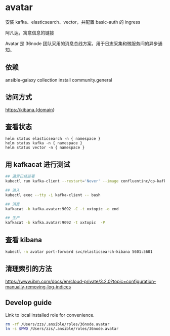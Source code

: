 # avatar

安装 kafka、elasticsearch、vector，并配置 basic-auth 的 ingress

阿凡达，寓意信息的链接

Avatar 是 36node 团队采用的消息总线方案，用于日志采集和微服务间的异步通知。

## 依赖

ansible-galaxy collection install community.general

## 访问方式

<https://kibana.{domain>}

## 查看状态

```
helm status elasticsearch -n { namespace }
helm status kafka -n { namespace }
helm status vector -n { namespace }
```

## 用 kafkacat 进行测试

```sh
## 通常已经部署
kubectl run kafka-client --restart='Never' --image confluentinc/cp-kafkacat --command -- sleep infinity

## 进入
kubectl exec --tty -i kafka-client -- bash

## 消费
kafkacat -b kafka.avatar:9092 -C -t xxtopic -o end

## 生产
kafkacat -b kafka.avatar:9092 -t xxtopic  -P
```

## 查看 kibana

```sh
kubectl -n avatar port-forward svc/elasticsearch-kibana 5601:5601
```

## 清理索引的方法

<https://www.ibm.com/docs/en/cloud-private/3.2.0?topic=configuration-manually-removing-log-indices>

## Develop guide

Link to local installed role for convenience.

```sh
rm -rf /Users/zzs/.ansible/roles/36node.avatar
ln -s $PWD /Users/zzs/.ansible/roles/36node.avatar
```
